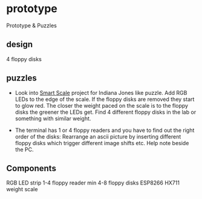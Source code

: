 # prototype
Prototype &amp; Puzzles

## design
4 floppy disks

## puzzles
- Look into [Smart Scale](https://www.instructables.com/id/DIY-Smart-Scale-With-Alarm-Clock-with-Wi-Fi-ESP826/) project for Indiana Jones like puzzle. Add RGB LEDs to the edge of the scale. If the floppy disks are removed they start to glow red. The closer the weight paced on the scale is to the floppy disks the greener the LEDs get. Find 4 different floppy disks in the lab or something with similar weight.

- The terminal has 1 or 4 floppy readers and you have to find out the right order of the disks:
Rearrange an ascii picture by inserting different floppy disks which trigger different image shifts etc. Help note beside the PC.


## Components
RGB LED strip
1-4 floppy reader
min 4-8 floppy disks
ESP8266
HX711
weight scale 
